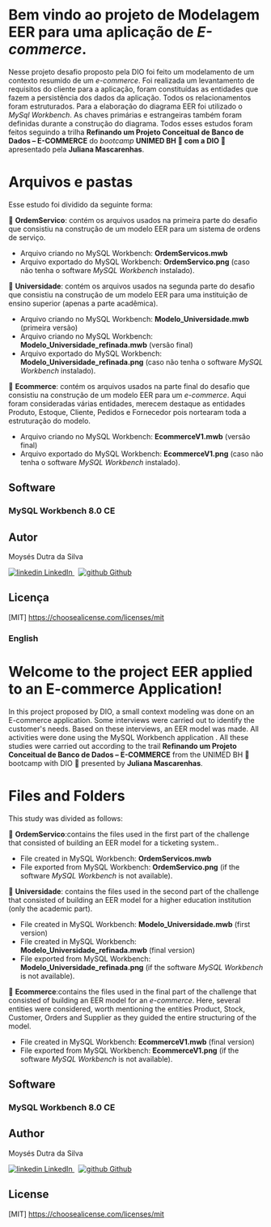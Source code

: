 # Bem vindo ao projeto de  Modelagem EER para uma aplicação de *E-commerce*.

Nesse projeto desafio proposto pela DIO foi feito um modelamento de um contexto resumido de um *e-commerce*. Foi realizada um levantamento de requisitos do cliente para a aplicação, foram constituídas as entidades que fazem a persistência dos dados da aplicação. Todos os relacionamentos foram estruturados. Para a elaboração do diagrama EER foi utilizado o *MySql Workbench*.
As chaves primárias e estrangeiras também foram definidas durante a construção do diagrama.
Todos esses estudos foram feitos seguindo a trilha **Refinando um Projeto Conceitual de Banco de Dados – E-COMMERCE** do *bootcamp* **UNIMED BH :green_heart: com a DIO :muscle:** apresentado pela **Juliana Mascarenhas**.

# Arquivos e pastas

Esse estudo foi dividido da seguinte forma:

:file_folder: **OrdemServico**: contém os arquivos usados na primeira parte do desafio que consistiu na construção de um modelo EER para um sistema de ordens de serviço.

 - Arquivo criando no MySQL Workbench: **OrdemServicos.mwb**
 -  Arquivo exportado do MySQL Workbench: **OrdemServico.png** (caso não tenha o software *MySQL Workbench* instalado).

:file_folder: **Universidade**: contém os arquivos usados na segunda parte do desafio que consistiu na construção de um modelo EER para uma instituição de ensino superior (apenas a parte acadêmica).

 - Arquivo criando no MySQL Workbench: **Modelo_Universidade.mwb** (primeira versão)
 - Arquivo criando no MySQL Workbench: **Modelo_Universidade_refinada.mwb** (versão final)
 -  Arquivo exportado do MySQL Workbench: **Modelo_Universidade_refinada.png** (caso não tenha o software *MySQL Workbench* instalado).


:file_folder: **Ecommerce**: contém os arquivos usados na parte final do desafio que consistiu na construção de um modelo EER para um *e-commerce*. Aqui foram consideradas várias entidades, merecem destaque  as entidades Produto, Estoque, Cliente, Pedidos e Fornecedor pois nortearam toda a estruturação do modelo.

 - Arquivo criando no MySQL Workbench: **EcommerceV1.mwb** (versão final)
 -  Arquivo exportado do MySQL Workbench: **EcommerceV1.png** (caso não tenha o software *MySQL Workbench* instalado).


## Software
### MySQL Workbench 8.0 CE

## Autor

Moysés Dutra da Silva
<p>
  <a href="https://www.linkedin.com/in/moyses-dutra/" rel="nofollow noreferrer">
    <img src="https://i.stack.imgur.com/gVE0j.png" alt="linkedin"> LinkedIn
  </a> &nbsp; 
  <a href="https://github.com/moysesdutra" rel="nofollow noreferrer">
    <img src="https://i.stack.imgur.com/tskMh.png" alt="github"> Github
  </a>
</p>
  

## Licença

[MIT] <https://choosealicense.com/licenses/mit>


### English

# Welcome to the project EER applied to an E-commerce Application!

In this project proposed by DIO, a small context modeling was done on an E-commerce application.  Some interviews were carried out to identify the customer's needs.  Based on these interviews, an EER model was made.  All activities were done using the MySQL Workbench application  .  All these studies were carried out according to the trail **Refinando um Projeto Conceitual de Banco de Dados – E-COMMERCE** from the UNIMED BH 💚 bootcamp with DIO 💪 presented by  **Juliana Mascarenhas**.

# Files and Folders

This study was divided as follows:

:file_folder: **OrdemServico**:contains the files used in the first part of the challenge that consisted of building an EER model for a ticketing system..

 - File created in MySQL Workbench: **OrdemServicos.mwb**
 -  File exported from MySQL Workbench: **OrdemServico.png** (if the software *MySQL Workbench* is not available).

:file_folder: **Universidade**: contains the files used in the second part of the challenge that consisted of building an EER model for a higher education institution (only the academic part).

 - File created in MySQL Workbench: **Modelo_Universidade.mwb** (first version)
 -  File created in MySQL Workbench: **Modelo_Universidade_refinada.mwb** (final version)
 -  File exported from MySQL Workbench: **Modelo_Universidade_refinada.png** (if the software *MySQL Workbench* is not available).


:file_folder: **Ecommerce**:contains the files used in the final part of the challenge that consisted of building an EER model for an *e-commerce*. Here, several entities were considered, worth mentioning the entities Product, Stock, Customer, Orders and Supplier as they guided the entire structuring of the model.

 -  File created in MySQL Workbench: **EcommerceV1.mwb** (final version)
 -  File exported from MySQL Workbench: **EcommerceV1.png** (if the software *MySQL Workbench* is not available).



## Software

### MySQL Workbench 8.0 CE

## Author

Moysés Dutra da Silva
<p>
  <a href="https://www.linkedin.com/in/moyses-dutra/" rel="nofollow noreferrer">
    <img src="https://i.stack.imgur.com/gVE0j.png" alt="linkedin"> LinkedIn
  </a> &nbsp; 
  <a href="https://github.com/moysesdutra" rel="nofollow noreferrer">
    <img src="https://i.stack.imgur.com/tskMh.png" alt="github"> Github
  </a>
</p>
  

## License

[MIT] <https://choosealicense.com/licenses/mit>